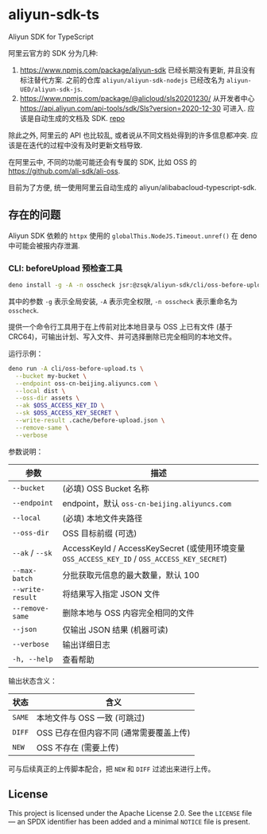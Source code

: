 # aliyun-sdk-ts

Aliyun SDK for TypeScript

阿里云官方的 SDK 分为几种:

1. <https://www.npmjs.com/package/aliyun-sdk>
   已经长期没有更新, 并且没有标注替代方案.
   之前的仓库 `aliyun/aliyun-sdk-nodejs` 已经改名为 `aliyun-UED/aliyun-sdk-js`.
2. <https://www.npmjs.com/package/@alicloud/sls20201230/>
   从开发者中心 <https://api.aliyun.com/api-tools/sdk/Sls?version=2020-12-30>
   可进入. 应该是自动生成的文档及 SDK.
   [repo](https://github.com/aliyun/alibabacloud-typescript-sdk)

除此之外, 阿里云的 API 也比较乱, 或者说从不同文档处得到的许多信息都冲突.
应该是在迭代的过程中没有及时更新文档导致.

在阿里云中, 不同的功能可能还会有专属的 SDK, 比如 OSS 的
<https://github.com/ali-sdk/ali-oss>.

目前为了方便, 统一使用阿里云自动生成的 aliyun/alibabacloud-typescript-sdk.

## 存在的问题

Aliyun SDK 依赖的 `httpx` 使用的 `globalThis.NodeJS.Timeout.unref()` 在 deno
中可能会被报内存泄漏.

### CLI: beforeUpload 预检查工具

```sh
deno install -g -A -n osscheck jsr:@zsqk/aliyun-sdk/cli/oss-before-upload
```

其中的参数 `-g` 表示全局安装, `-A` 表示完全权限, `-n osscheck` 表示重命名为 `osscheck`.

提供一个命令行工具用于在上传前对比本地目录与 OSS 上已有文件 (基于 CRC64)，可输出计划、写入文件、并可选择删除已完全相同的本地文件。

运行示例：

```bash
deno run -A cli/oss-before-upload.ts \
  --bucket my-bucket \
  --endpoint oss-cn-beijing.aliyuncs.com \
  --local dist \
  --oss-dir assets \
  --ak $OSS_ACCESS_KEY_ID \
  --sk $OSS_ACCESS_KEY_SECRET \
  --write-result .cache/before-upload.json \
  --remove-same \
  --verbose
```

参数说明：

|       参数       |                                             描述                                             |
| ---------------- | -------------------------------------------------------------------------------------------- |
| `--bucket`       | (必填) OSS Bucket 名称                                                                       |
| `--endpoint`     | endpoint，默认 `oss-cn-beijing.aliyuncs.com`                                                 |
| `--local`        | (必填) 本地文件夹路径                                                                        |
| `--oss-dir`      | OSS 目标前缀 (可选)                                                                          |
| `--ak` / `--sk`  | AccessKeyId / AccessKeySecret (或使用环境变量 `OSS_ACCESS_KEY_ID` / `OSS_ACCESS_KEY_SECRET`) |
| `--max-batch`    | 分批获取元信息的最大数量，默认 100                                                           |
| `--write-result` | 将结果写入指定 JSON 文件                                                                     |
| `--remove-same`  | 删除本地与 OSS 内容完全相同的文件                                                            |
| `--json`         | 仅输出 JSON 结果 (机器可读)                                                                  |
| `--verbose`      | 输出详细日志                                                                                 |
| `-h, --help`     | 查看帮助                                                                                     |

输出状态含义：

|  状态  |                   含义                   |
| ------ | ---------------------------------------- |
| `SAME` | 本地文件与 OSS 一致 (可跳过)            |
| `DIFF` | OSS 已存在但内容不同 (通常需要覆盖上传) |
| `NEW`  | OSS 不存在 (需要上传)                   |

可与后续真正的上传脚本配合，把 `NEW` 和 `DIFF` 过滤出来进行上传。

## License

This project is licensed under the Apache License 2.0. See the `LICENSE` file —
an SPDX identifier has been added and a minimal `NOTICE` file is present.
